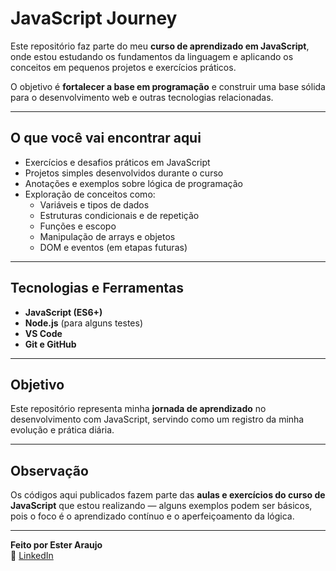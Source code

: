 # JavaScript Journey
 
Este repositório faz parte do meu **curso de aprendizado em JavaScript**, onde estou estudando os fundamentos da linguagem e aplicando os conceitos em pequenos projetos e exercícios práticos.  

O objetivo é **fortalecer a base em programação** e construir uma base sólida para o desenvolvimento web e outras tecnologias relacionadas.

---

## O que você vai encontrar aqui

- Exercícios e desafios práticos em JavaScript  
- Projetos simples desenvolvidos durante o curso  
- Anotações e exemplos sobre lógica de programação  
- Exploração de conceitos como:
  - Variáveis e tipos de dados  
  - Estruturas condicionais e de repetição  
  - Funções e escopo  
  - Manipulação de arrays e objetos  
  - DOM e eventos (em etapas futuras)

---

## Tecnologias e Ferramentas

- **JavaScript (ES6+)**
- **Node.js** (para alguns testes)
- **VS Code**
- **Git e GitHub**

---

## Objetivo

Este repositório representa minha **jornada de aprendizado** no desenvolvimento com JavaScript, servindo como um registro da minha evolução e prática diária.

---

## Observação

Os códigos aqui publicados fazem parte das **aulas e exercícios do curso de JavaScript** que estou realizando — alguns exemplos podem ser básicos, pois o foco é o aprendizado contínuo e o aperfeiçoamento da lógica.

---

**Feito por Ester Araujo**  
📘 [LinkedIn](https://www.linkedin.com/in/exteraraujo/)

